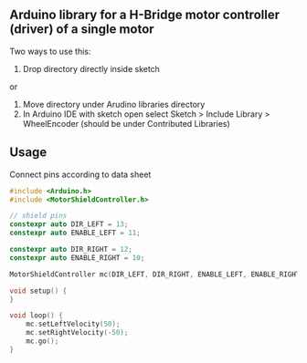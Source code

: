 ## Arduino library for a H-Bridge motor controller (driver) of a single motor

Two ways to use this:
1. Drop directory directly inside sketch

or

1. Move directory under Arudino libraries directory
2. In Arduino IDE with sketch open select Sketch > Include Library > WheelEncoder (should be under Contributed Libraries)

## Usage

Connect pins according to data sheet

```c++
#include <Arduino.h>
#include <MotorShieldController.h>

// shield pins
constexpr auto DIR_LEFT = 13;
constexpr auto ENABLE_LEFT = 11;

constexpr auto DIR_RIGHT = 12;
constexpr auto ENABLE_RIGHT = 10;

MotorShieldController mc(DIR_LEFT, DIR_RIGHT, ENABLE_LEFT, ENABLE_RIGHT);

void setup() {
}

void loop() {
    mc.setLeftVelocity(50);
    mc.setRightVelocity(-50);
    mc.go();
}
```
